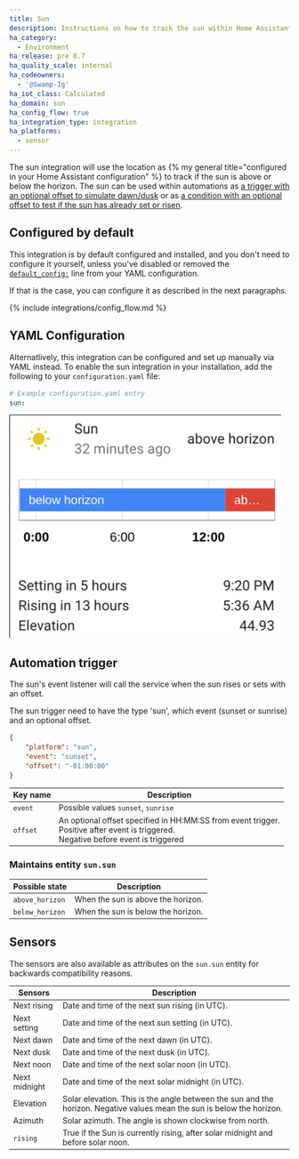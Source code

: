 ```yaml
---
title: Sun
description: Instructions on how to track the sun within Home Assistant.
ha_category:
  - Environment
ha_release: pre 0.7
ha_quality_scale: internal
ha_codeowners:
  - '@Swamp-Ig'
ha_iot_class: Calculated
ha_domain: sun
ha_config_flow: true
ha_integration_type: integration
ha_platforms:
  - sensor
---
```


The sun integration will use the location as
{% my general title="configured in your Home Assistant configuration" %} to
track if the sun is above or below the horizon. The sun can be used within
automations as
[a trigger with an optional offset to simulate dawn/dusk][sun_trigger] or as
[a condition with an optional offset to test if the sun has already set or risen][sun_condition].

[sun_trigger]: /docs/automation/trigger/#sun-trigger
[sun_condition]: /docs/scripts/conditions/#sun-condition

## Configured by default

This integration is by default configured and installed, and you don't need
to configure it yourself, unless you've disabled or removed the
[`default_config:`](/integrations/default_config/) line from your
YAML configuration.

If that is the case, you can configure it as described in the next paragraphs.

{% include integrations/config_flow.md %}

## YAML Configuration

Alternatlively, this integration can be configured and set up manually via YAML
instead. To enable the sun integration in your installation, add the
following to your `configuration.yaml` file:

```yaml
# Example configuration.yaml entry
sun:
```

<p class='img'>
<img src='/images/screenshots/more-info-dialog-sun.png' />
</p>

## Automation trigger

The sun's event listener will call the service when the sun rises or sets with
an offset.

The sun trigger need to have the type 'sun', which event (sunset or sunrise) and an optional offset.

```json
{
    "platform": "sun",
    "event": "sunset",
    "offset": "-01:00:00"
}
```

| Key name | Description |
| --------- | ----------- |
| `event` | Possible values  `sunset`,  `sunrise `
| `offset` | An optional offset specified in HH:MM:SS from event trigger. <br> Positive after event is triggered. <br> Negative before event is triggered

### Maintains entity `sun.sun`

| Possible state | Description |
| --------- | ----------- |
| `above_horizon` | When the sun is above the horizon.
| `below_horizon` | When the sun is below the horizon.

## Sensors

The sensors are also available as attributes on the `sun.sun` entity for backwards compatibility reasons.

| Sensors | Description |
| --------- | ----------- |
| Next rising | Date and time of the next sun rising (in UTC).
| Next setting | Date and time of the next sun setting (in UTC).
| Next dawn | Date and time of the next dawn (in UTC).
| Next dusk | Date and time of the next dusk (in UTC).
| Next noon | Date and time of the next solar noon (in UTC).
| Next midnight | Date and time of the next solar midnight (in UTC).
| Elevation |  Solar elevation. This is the angle between the sun and the horizon. Negative values mean the sun is below the horizon.
| Azimuth | Solar azimuth. The angle is shown clockwise from north.
| `rising` | True if the Sun is currently rising, after solar midnight and before solar noon.
